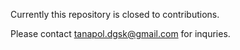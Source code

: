 Currently this repository is closed to contributions.

Please contact tanapol.dgsk@gmail.com for inquries.

